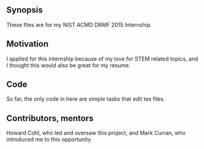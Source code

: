 ## Synopsis

These files are for my NIST ACMD DRMF 2015 Internship.

## Motivation

I applied for this internship because of my love for STEM related topics, and I thought this would also be great for my resume.

## Code

So far, the only code in here are simple tasks that edit tex files.

## Contributors, mentors

Howard Cohl, who led and oversaw this project, and Mark Curran, who introduced me to this opportunity
